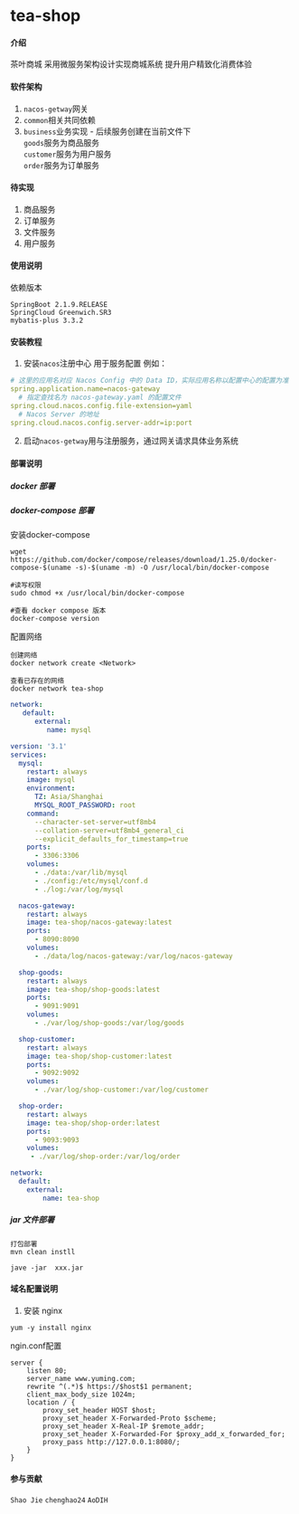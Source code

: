 # tea-shop

#### 介绍

茶叶商城 采用微服务架构设计实现商城系统 提升用户精致化消费体验

#### 软件架构

1. `nacos-getway`网关
2. `common`相关共同依赖
3. `business`业务实现 - 后续服务创建在当前文件下  
   `goods`服务为商品服务   
   `customer`服务为用户服务    
   `order`服务为订单服务

#### 待实现

1. 商品服务
2. 订单服务
3. 文件服务
4. 用户服务

#### 使用说明

依赖版本

```
SpringBoot 2.1.9.RELEASE
SpringCloud Greenwich.SR3
mybatis-plus 3.3.2
```

#### 安装教程

1. 安装`nacos`注册中心 用于服务配置 例如：

```yaml
# 这里的应用名对应 Nacos Config 中的 Data ID，实际应用名称以配置中心的配置为准
spring.application.name=nacos-gateway
  # 指定查找名为 nacos-gateway.yaml 的配置文件
spring.cloud.nacos.config.file-extension=yaml
  # Nacos Server 的地址
spring.cloud.nacos.config.server-addr=ip:port 
```

2. 启动`nacos-getway`用与注册服务，通过网关请求具体业务系统

#### 部署说明

##### docker 部署

##### docker-compose 部署
安装docker-compose
```shell
wget https://github.com/docker/compose/releases/download/1.25.0/docker-compose-$(uname -s)-$(uname -m) -O /usr/local/bin/docker-compose

#读写权限
sudo chmod +x /usr/local/bin/docker-compose

#查看 docker compose 版本
docker-compose version
```
配置网络
```
创建网络
docker network create <Network>

查看已存在的网络
docker network tea-shop
```
```yaml
network:
   default:
      external:
         name: mysql
```
```yaml
version: '3.1'
services:
  mysql:
    restart: always
    image: mysql
    environment:
      TZ: Asia/Shanghai
      MYSQL_ROOT_PASSWORD: root
    command:
      --character-set-server=utf8mb4
      --collation-server=utf8mb4_general_ci
      --explicit_defaults_for_timestamp=true
    ports:
      - 3306:3306
    volumes:
      - ./data:/var/lib/mysql
      - ./config:/etc/mysql/conf.d
      - ./log:/var/log/mysql

  nacos-gateway:
    restart: always
    image: tea-shop/nacos-gateway:latest
    ports:
      - 8090:8090
    volumes:
      - ./data/log/nacos-gateway:/var/log/nacos-gateway

  shop-goods:
    restart: always
    image: tea-shop/shop-goods:latest
    ports:
      - 9091:9091
    volumes:
      - ./var/log/shop-goods:/var/log/goods

  shop-customer:
    restart: always
    image: tea-shop/shop-customer:latest
    ports:
      - 9092:9092
    volumes:
      - ./var/log/shop-customer:/var/log/customer

  shop-order:
    restart: always
    image: tea-shop/shop-order:latest
    ports:
      - 9093:9093
    volumes:
     - ./var/log/shop-order:/var/log/order

network:
  default:
    external:
        name: tea-shop
```

##### jar 文件部署

```shell
打包部署
mvn clean instll 

jave -jar  xxx.jar
```

#### 域名配置说明

1. 安装 nginx

```shell
yum -y install nginx
```

ngin.conf配置

```shell
server {
    listen 80;
    server_name www.yuming.com;
    rewrite ^(.*)$ https://$host$1 permanent;
    client_max_body_size 1024m;
    location / {
        proxy_set_header HOST $host;
        proxy_set_header X-Forwarded-Proto $scheme;
        proxy_set_header X-Real-IP $remote_addr;
        proxy_set_header X-Forwarded-For $proxy_add_x_forwarded_for;
        proxy_pass http://127.0.0.1:8080/;
    }
}
```

#### 参与贡献

`Shao Jie`
`chenghao24`
`AoDIH`